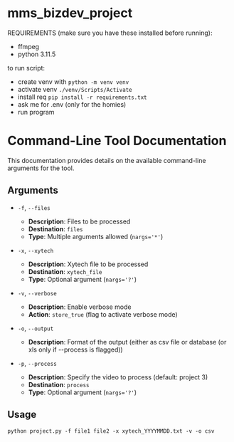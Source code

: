 # mms_bizdev_project

REQUIREMENTS (make sure you have these installed before running):
- ffmpeg
- python 3.11.5

to run script:
- create venv with `python -m venv venv`
- activate venv `./venv/Scripts/Activate`
- install req `pip install -r requirements.txt`
- ask me for .env (only for the homies)
- run program

# Command-Line Tool Documentation

This documentation provides details on the available command-line arguments for the tool.

## Arguments

- `-f`, `--files`
  - **Description**: Files to be processed
  - **Destination**: `files`
  - **Type**: Multiple arguments allowed (`nargs='*'`)
  
- `-x`, `--xytech`
  - **Description**: Xytech file to be processed
  - **Destination**: `xytech_file`
  - **Type**: Optional argument (`nargs='?'`)

- `-v`, `--verbose`
  - **Description**: Enable verbose mode
  - **Action**: `store_true` (flag to activate verbose mode)

- `-o`, `--output`
  - **Description**: Format of the output (either as csv file or database (or xls only if --process is flagged))

- `-p`, `--process`
  - **Description**: Specify the video to process (default: project 3)
  - **Destination**: `process`
  - **Type**: Optional argument (`nargs='?'`)

## Usage

```shell
python project.py -f file1 file2 -x xytech_YYYYMMDD.txt -v -o csv
